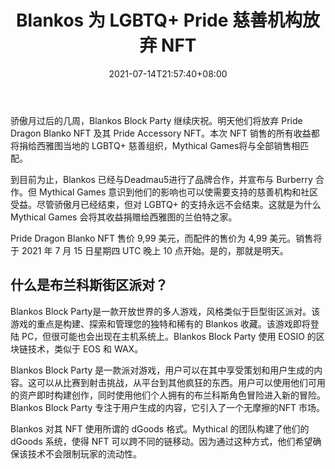 ﻿---
title: "Blankos 为 LGBTQ+ Pride 慈善机构放弃 NFT"
date: 2021-07-14T21:57:40+08:00
lastmod: 2021-07-14T16:45:40+08:00
draft: false
authors: ["Errol"]
description: "骄傲月过后的几周，Blankos Block Party 继续庆祝。明天他们将放弃 Pride Dragon Blanko NFT 及其 Pride Accessory NFT。本次 NFT 销售的所有收益将捐给西雅图当地的 LGBTQ+ 慈善组织，Mythical Games 将匹配全部销售。"
featuredImage: "blankos-dropping-nft-for-lgbtq-pride-charity.png"
tags: ["Crypto Art","加密艺术","Play to Earn"]
categories: ["news"]
news: ["加密艺术"]
weight: 
lightgallery: true
pinned: false
recommend: false
recommend1: false
---

骄傲月过后的几周，Blankos Block Party 继续庆祝。明天他们将放弃 Pride Dragon Blanko NFT 及其 Pride Accessory NFT。本次 NFT 销售的所有收益都将捐给西雅图当地的 LGBTQ+ 慈善组织，Mythical Games将与全部销售相匹配。

到目前为止，Blankos 已经与Deadmau5进行了品牌合作，并宣布与 Burberry 合作。但 Mythical Games 意识到他们的影响也可以使需要支持的慈善机构和社区受益。尽管骄傲月已经结束，但对 LGBTQ+ 的支持永远不会结束。这就是为什么 Mythical Games 会将其收益捐赠给西雅图的兰伯特之家。

Pride Dragon Blanko NFT 售价 9,99 美元，而配件的售价为 4,99 美元。销售将于 2021 年 7 月 15 日星期四 UTC 晚上 10 点开始。是的，那就是明天。



## 什么是布兰科斯街区派对？

Blankos Block Party是一款开放世界的多人游戏，风格类似于巨型街区派对。该游戏的重点是构建、探索和管理您的独特和稀有的 Blankos 收藏。该游戏即将登陆 PC，但很可能也会出现在主机系统上。Blankos Block Party 使用 EOSIO 的区块链技术，类似于 EOS 和 WAX。

Blankos Block Party 是一款派对游戏，用户可以在其中享受策划和用户生成的内容。这可以从比赛到射击挑战，从平台到其他疯狂的东西。用户可以使用他们可用的资产即时构建创作，同时使用他们个人拥有的布兰科斯角色冒险进入新的冒险。Blankos Block Party 专注于用户生成的内容，它引入了一个无摩擦的NFT 市场。

Blankos 对其 NFT 使用所谓的 dGoods 格式。Mythical 的团队构建了他们的 dGoods 系统，使得 NFT 可以跨不同的链移动。因为通过这种方式，他们希望确保该技术不会限制玩家的流动性。

